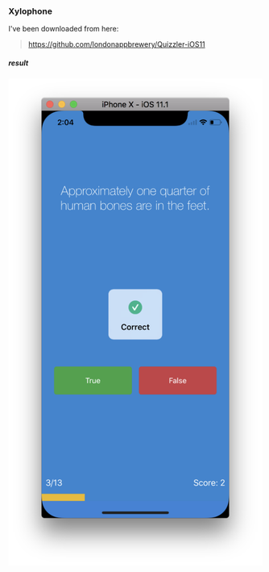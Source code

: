 ### Xylophone
I've been downloaded from here:
> https://github.com/londonappbrewery/Quizzler-iOS11

##### result
![](99_preview/00_result.png)


